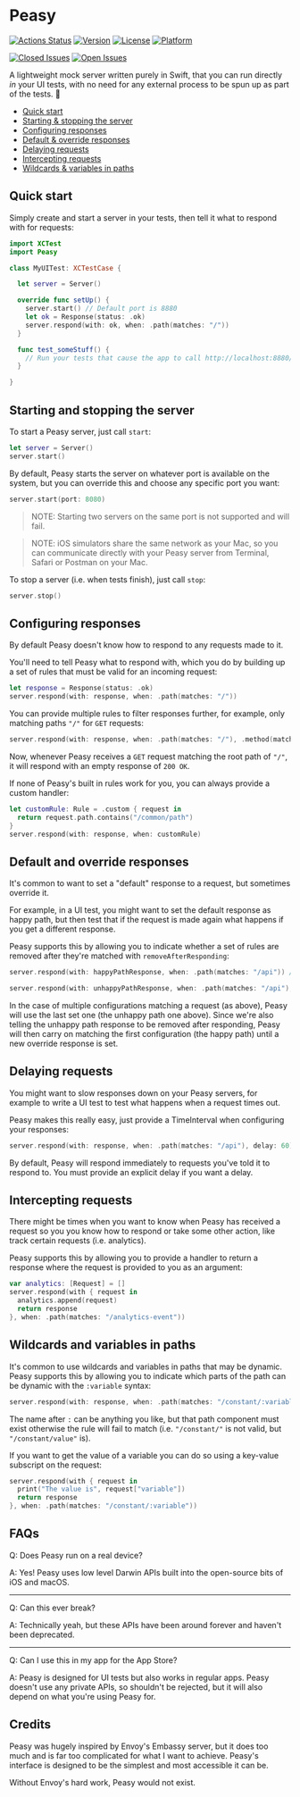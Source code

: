 # Peasy

[![Actions Status](https://github.com/kanecheshire/Peasy/workflows/Swift/badge.svg)](https://github.com/kanecheshire/Peasy/actions)
[![Version](https://img.shields.io/cocoapods/v/Peasy.svg?style=flat)](http://cocoapods.org/pods/Peasy)
[![License](https://img.shields.io/cocoapods/l/Peasy.svg?style=flat)](http://cocoapods.org/pods/Peasy)
[![Platform](https://img.shields.io/cocoapods/p/Peasy.svg?style=flat)](http://cocoapods.org/pods/Peasy)

[![Closed Issues](https://img.shields.io/github/issues-closed-raw/kanecheshire/Peasy)](https://github.com/KaneCheshire/Peasy/issues?q=is%3Aissue+is%3Aclosed)
[![Open Issues](https://img.shields.io/github/issues-raw/kanecheshire/Peasy)](https://github.com/kanecheshire/Peasy/issues)

A lightweight mock server written purely in Swift,
that you can run directly _in_ your UI tests, with no need for any external
process to be spun up as part of the tests. 🎉

- [Quick start](#quick-start)
- [Starting & stopping the server](#starting-and-stopping-the-server)
- [Configuring responses](#configuring-responses)
- [Default & override responses](#default-and-override-responses)
- [Delaying requests](#delaying-requests)
- [Intercepting requests](#intercepting-requests)
- [Wildcards & variables in paths](#wildcards-and-variables-in-paths)

## Quick start

Simply create and start a server in your tests, then tell it what to respond
with for requests:

```swift
import XCTest
import Peasy

class MyUITest: XCTestCase {

  let server = Server()

  override func setUp() {
    server.start() // Default port is 8880
    let ok = Response(status: .ok)
    server.respond(with: ok, when: .path(matches: "/"))
  }

  func test_someStuff() {
    // Run your tests that cause the app to call http://localhost:8880/
  }

}
```

## Starting and stopping the server

To start a Peasy server, just call `start`:

```swift
let server = Server()
server.start()
```

By default, Peasy starts the server on whatever port is available on the system,
but you can override this and choose any specific port you want:

```swift
server.start(port: 8080)
```

> NOTE: Starting two servers on the same port is not supported and will fail.

> NOTE: iOS simulators share the same network as your Mac, so you can communicate
directly with your Peasy server from Terminal, Safari or Postman on your Mac.

To stop a server (i.e. when tests finish), just call `stop`:

```swift
server.stop()
```

## Configuring responses

By default Peasy doesn't know how to respond to any requests made to it.

You'll need to tell Peasy what to respond with, which you do by building up a set
of rules that must be valid for an incoming request:

```swift
let response = Response(status: .ok)
server.respond(with: response, when: .path(matches: "/"))
```

You can provide multiple rules to filter responses further, for example, only matching
paths `"/"` for `GET` requests:

```swift
server.respond(with: response, when: .path(matches: "/"), .method(matches: .get))
```

Now, whenever Peasy receives a `GET` request matching the root path of `"/"`, it will respond
with an empty response of `200 OK`.

If none of Peasy's built in rules work for you, you can always provide a custom handler:

```swift
let customRule: Rule = .custom { request in
  return request.path.contains("/common/path")
}
server.respond(with: response, when: customRule)
```

## Default and override responses

It's common to want to set a "default" response to a request, but sometimes override
it.

For example, in a UI test, you might want to set the default response as happy path, but then
test that if the request is made again what happens if you get a different response.

Peasy supports this by allowing you to indicate whether a set of rules are removed after they're
matched with `removeAfterResponding`:

```swift
server.respond(with: happyPathResponse, when: .path(matches: "/api")) // removeAfterResponding defaults to false, so this will persist

server.respond(with: unhappyPathResponse, when: .path(matches: "/api"), removeAfterResponding: true) // This will match before the happy path response and will be removed after responding
```

In the case of multiple configurations matching a request (as above), Peasy will use the last set one (the unhappy path one above). Since we're also telling the unhappy path response to be removed after responding,
Peasy will then carry on matching the first configuration (the happy path) until a new override response is set.

## Delaying requests

You might want to slow responses down on your Peasy servers, for example to write a UI test to test what happens when a request times out.

Peasy makes this really easy, just provide a TimeInterval when configuring your responses:

```swift
server.respond(with: response, when: .path(matches: "/api"), delay: 60)
```

By default, Peasy will respond immediately to requests you've told it to respond to. You must provide an explicit delay if you want a delay.

## Intercepting requests

There might be times when you want to know when Peasy has received a request so you
you know how to respond or take some other action, like track certain requests (i.e. analytics).

Peasy supports this by allowing you to provide a handler to return a response where the request is
provided to you as an argument:

```swift
var analytics: [Request] = []
server.respond(with { request in
  analytics.append(request)
  return response
}, when: .path(matches: "/analytics-event"))
```

## Wildcards and variables in paths

It's common to use wildcards and variables in paths that may be dynamic. Peasy supports
this by allowing you to indicate which parts of the path can be dynamic with the `:variable`
syntax:

```swift
server.respond(with: response, when: .path(matches: "/constant/:variable"))
```

The name after `:` can be anything you like, but that path component must exist otherwise
the rule will fail to match (i.e. `"/constant/"` is not valid, but `"/constant/value"` is).

If you want to get the value of a variable you can do so using a key-value subscript on the
request:

```swift
server.respond(with { request in
  print("The value is", request["variable"])
  return response
}, when: .path(matches: "/constant/:variable"))
```

## FAQs

Q: Does Peasy run on a real device?

A: Yes! Peasy uses low level Darwin APIs built into the open-source bits of iOS and macOS.

---

Q: Can this ever break?

A: Technically yeah, but these APIs have been around forever and haven't been deprecated.

---

Q: Can I use this in my app for the App Store?

A: Peasy is designed for UI tests but also works in regular apps. Peasy doesn't use
any private APIs, so shouldn't be rejected, but it will also depend on what you're using Peasy for.

## Credits

Peasy was hugely inspired by Envoy's Embassy server, but it does too much and
is far too complicated for what I want to achieve. Peasy's interface is designed
to be the simplest and most accessible it can be.

Without Envoy's hard work, Peasy would not exist.
